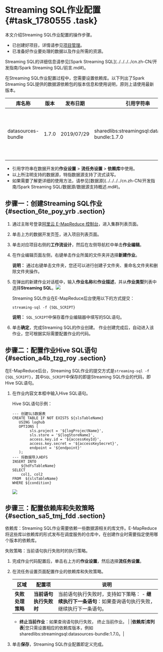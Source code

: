 # Streaming SQL作业配置 {#task_1780555 .task}

本文介绍Streaming SQL作业配置的操作步骤。

-   已创建好项目，详情请参见[项目管理](cn.zh-CN/数据开发/项目管理.md#)。
-   已准备好作业要处理的数据以及作业所需的资源。

Streaming SQL的详细信息请参见[Spark Streaming SQL](../../../../cn.zh-CN/开发指南/Spark Streaming SQL/前言.md#)。

在Streaming SQL作业配置过程中，您需要设置依赖库。以下列出了Spark Streaming SQL提供的数据源依赖包的版本信息和使用说明，原则上请使用最新版本。

|库名称|版本|发布日期|引用字符串|详细信息|
|---|--|----|-----|----|
|datasources-bundle|1.7.0|2019/07/29|sharedlibs:streamingsql:datasources-bundle:1.7.0|支持数据源：Kafka、Loghub、Druid、TableStore、HBase和JDBC|

-   引用字符串在数据开发的**作业设置** \> **流任务设置** \> **依赖库**中使用。
-   以上所注明支持的数据源，特指数据源支持了流式读写。
-   如果需要了解更详细的使用方法，请参见[数据源](../../../../cn.zh-CN/开发指南/Spark Streaming SQL/数据源/数据源支持概述.md#)。

## 步骤一：创建Streaming SQL作业 {#section_6te_poy_yrb .section}

1.  通过主账号登录[阿里云 E-MapReduce 控制台](https://emr.console.aliyun.com/)，进入集群列表页面。
2.  单击上方的数据开发页签，进入项目列表页面。
3.  单击对应项目右侧的**工作流设计**，然后在左侧导航栏中单击**作业编辑**。
4.  在作业编辑页面左侧，右键单击作业所属的文件夹并选择**新建作业**。 

    **说明：** 通过右键单击文件夹，您还可以进行创建子文件夹、重命名文件夹和删除文件夹操作。

5.  在弹出的新建作业对话框中，输入**作业名称**和**作业描述**，并从**作业类型**列表中选择**Streaming SQL**。![](http://static-aliyun-doc.oss-cn-hangzhou.aliyuncs.com/assets/img/1410430/156646018356337_zh-CN.png)

 

    Streaming SQL作业在E-MapReduce后台使用以下的方式提交：

    ``` {#codeblock_dfb_ffh_pej}
    streaming-sql -f {SQL_SCRIPT}
    ```

    **说明：** `SQL_SCRIPT`中保存着作业编辑器中填写的SQL语句。

6.  单击**确定**，完成Streaming SQL的作业创建。 作业创建完成后，自动进入该作业，您可根据实际需要配置作业的代码。

## 步骤二：配置作业Hive SQL语句 {#section_a4b_tzg_roy .section}

在E-MapReduce后台，Streaming SQL作业的提交方式是`streaming-sql -f {SQL_SCRIPT}`，其中`SQL_SCRIPT`中保存的即是Streaming SQL作业的代码，即Hive SQL语句。

1.  在作业内容文本框中输入Hive SQL语句。 

    Hive SQL语句示例：

    ``` {#codeblock_h5c_qkn_eba}
    --- 创建SLS数据表 
    CREATE TABLE IF NOT EXISTS ${slsTableName} 
       USING loghub 
       OPTIONS ( 
            sls.project = '${logProjectName}', 
            sls.store = '${logStoreName}', 
            access.key.id = '${accessKeyId}', 
            access.key.secret = '${accessKeySecret}', 
            endpoint = '${endpoint}'
       ); 
    --- 将数据导入HDFS 
    INSERT INTO 
        ${hdfsTableName} 
    SELECT 
        col1, col2 
    FROM  ${slsTableName} 
    WHERE ${condition}
    ```

    ![](http://static-aliyun-doc.oss-cn-hangzhou.aliyuncs.com/assets/img/1410430/156646018356344_zh-CN.png)


## 步骤三：配置依赖库和失败策略 {#section_sa5_tmj_fdd .section}

依赖库：Streaming SQL作业需要依赖一些数据源相关的库文件。E-MapReduce将这些库以依赖库的形式发布在调度服务的仓库中，在创建作业时需要指定使用哪个版本的依赖库。

失败策略：当前语句执行失败时的执行策略。

1.  完成作业代码配置后，单击右上方的**作业设置**，然后选择**流任务设置**。
2.  在流任务设置页面配置作业的依赖库和失败策略。 

    |区域|配置项|说明|
    |--|---|--|
    |**失败处理策略**|**当前语句执行失败时**|当前语句执行失败时，支持如下策略：     -   **继续执行下一条语句**：如果查询语句执行失败， 继续执行下一条语句。
    -   **终止当前作业**：如果查询语句执行失败， 终止当前作业。
 |
    |**依赖库**|**库列表**|您只需设置相应的依赖库版本，例如sharedlibs:streamingsql:datasources-bundle:1.7.0。|

3.  单击**保存**，Streaming SQL作业配置即定义完成。

